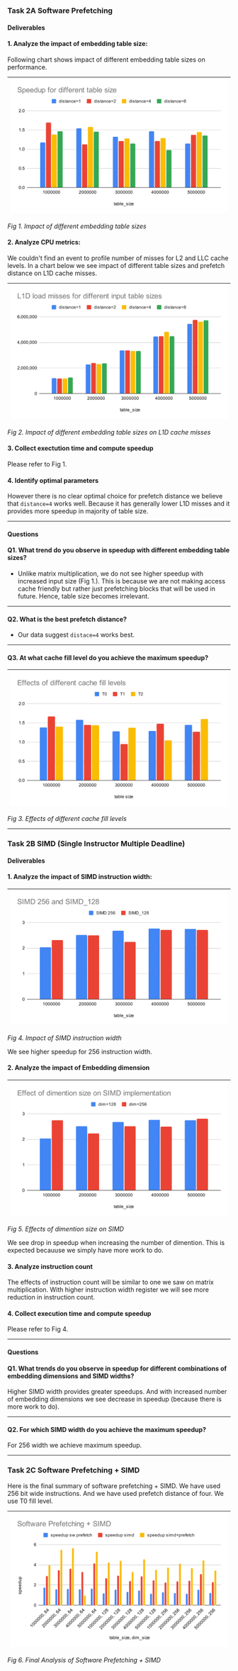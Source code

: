 ### Task 2A Software Prefetching
#### Deliverables
#### 1. Analyze the impact of embedding table size:
Following chart shows impact of different embedding table sizes on performance.

| ![Loop Reordering](./images/Speedup%20for%20different%20table%20size.svg) |
|-|
*Fig 1. Impact of different embedding table sizes*

#### 2. Analyze CPU metrics:
We couldn't find an event to profile number of misses for L2 and LLC cache levels. In a chart below we see impact of different table sizes and prefetch distance on L1D cache misses.

| ![Loop Reordering](./images/L1D%20load%20misses%20for%20different%20input%20table%20sizes.svg) |
|-|
*Fig 2. Impact of different embedding table sizes on L1D cache misses*

#### 3. Collect exectution time and compute speedup
Please refer to Fig 1.

#### 4. Identify optimal parameters

However there is no clear optimal choice for prefetch distance we believe that `distance=4` works well. Because it has generally lower L1D misses and it provides more speedup in majority of table size.

---

#### Questions
#### Q1. What trend do you observe in speedup with different embedding table sizes?
- Unlike matrix multiplication, we do not see higher speedup with increased input size (Fig 1.). This is because we are not making access cache friendly but rather just prefetching blocks that will be used in future. Hence, table size becomes irrelevant.

---

#### Q2. What is the best prefetch distance?
- Our data suggest `distace=4` works best.

---

#### Q3. At what cache fill level do you achieve the maximum speedup?

| ![Loop Reordering](./images/Effects%20of%20different%20cache%20fill%20levels.svg) |
|-|
*Fig 3. Effects of different cache fill levels*

---

### Task 2B SIMD (Single Instructor Multiple Deadline)


#### Deliverables
#### 1. Analyze the impact of SIMD instruction width:

| ![Loop Reordering](./images/SIMD%20256%20and%20SIMD_128.svg) |
|-|
*Fig 4. Impact of SIMD instruction width*

We see higher speedup for 256 instruction width.

#### 2. Analyze the impact of Embedding dimension

| ![Loop Reordering](./images/Effect%20of%20dimention%20size%20on%20SIMD%20implementation.svg) |
|-|
*Fig 5. Effects of dimention size on SIMD*

We see drop in speedup when increasing the number of dimention. This is expected becauuse we simply have more work to do.

#### 3. Analyze instruction count

The effects of instruction count will be similar to one we saw on matrix multiplication. With higher instruction width register we will see more reduction in instruction count.

#### 4. Collect execution time and compute speedup
Please refer to Fig 4.

---

#### Questions
#### Q1. What trends do you observe in speedup for different combinations of embedding dimensions and SIMD widths?

Higher SIMD width provides greater speedups. And with increased number of embedding dimensions we see decrease in speedup (because there is more work to do).

---

#### Q2. For which SIMD width do you achieve the maximum speedup?
For 256 width we achieve maximum speedup.

---

### Task 2C Software Prefetching + SIMD

Here is the final summary of software prefetching + SIMD. We have used 256 bit wide instructions. And we have used prefetch distance of four. We use T0 fill level.

| ![Loop Reordering](./images/Software%20Prefetching%20+%20SIMD.svg) |
|-|
*Fig 6. Final Analysis of Software Prefetching + SIMD*
